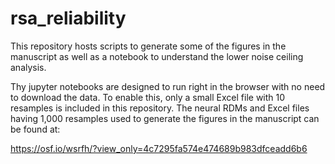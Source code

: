 # rsa_reliability

This repository hosts scripts to generate some of the figures in the manuscript as well as a notebook to understand the lower noise ceiling analysis.



Thy jupyter notebooks are designed to run right in the browser with no need to download the data. To enable this, only a small Excel file with 10 resamples is included in this repository. The neural RDMs and Excel files having 1,000 resamples used to generate the figures in the manuscript can be found at:

https://osf.io/wsrfh/?view_only=4c7295fa574e474689b983dfceadd6b6 

